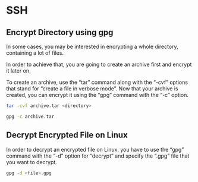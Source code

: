 # SSH

## Encrypt Directory using gpg

In some cases, you may be interested in encrypting a whole directory, containing a lot of files.

In order to achieve that, you are going to create an archive first and encrypt it later on.

To create an archive, use the “tar” command along with the “-cvf” options that stand for “create a file in verbose mode”. Now that your archive is created, you can encrypt it using the “gpg” command with the “-c” option.

```bash
tar -cvf archive.tar <directory>

gpg -c archive.tar
```

## Decrypt Encrypted File on Linux

In order to decrypt an encrypted file on Linux, you have to use the “gpg” command with the “-d” option for “decrypt” and specify the “.gpg” file that you want to decrypt.

```bash
gpg -d <file>.gpg
```
